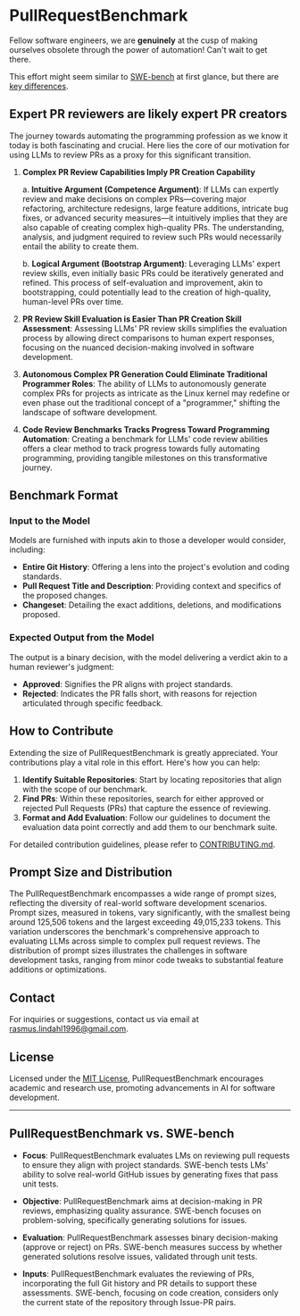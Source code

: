 # PullRequestBenchmark

Fellow software engineers, we are **genuinely** at the cusp of making ourselves obsolete through the power of automation! Can't wait to get there.

This effort might seem similar to [SWE-bench](https://www.swebench.com/) at first glance, but there are [key differences](#PullRequestBenchmark-vs-SWE-bench).

## Expert PR reviewers are likely expert PR creators

The journey towards automating the programming profession as we know it today is both fascinating and crucial. Here lies the core of our motivation for using LLMs to review PRs as a proxy for this significant transition.

1. **Complex PR Review Capabilities Imply PR Creation Capability**

    a. **Intuitive Argument (Competence Argument)**: If LLMs can expertly review and make decisions on complex PRs—covering major refactoring, architecture redesigns, large feature additions, intricate bug fixes, or advanced security measures—it intuitively implies that they are also capable of creating complex high-quality PRs. The understanding, analysis, and judgment required to review such PRs would necessarily entail the ability to create them.

    b. **Logical Argument (Bootstrap Argument)**: Leveraging LLMs' expert review skills, even initially basic PRs could be iteratively generated and refined. This process of self-evaluation and improvement, akin to bootstrapping, could potentially lead to the creation of high-quality, human-level PRs over time.

2. **PR Review Skill Evaluation is Easier Than PR Creation Skill Assessment**: Assessing LLMs' PR review skills simplifies the evaluation process by allowing direct comparisons to human expert responses, focusing on the nuanced decision-making involved in software development.

3. **Autonomous Complex PR Generation Could Eliminate Traditional Programmer Roles**: The ability of LLMs to autonomously generate complex PRs for projects as intricate as the Linux kernel may redefine or even phase out the traditional concept of a "programmer," shifting the landscape of software development.

4. **Code Review Benchmarks Tracks Progress Toward Programming Automation**: Creating a benchmark for LLMs' code review abilities offers a clear method to track progress towards fully automating programming, providing tangible milestones on this transformative journey.

## Benchmark Format

### Input to the Model

Models are furnished with inputs akin to those a developer would consider, including:

- **Entire Git History**: Offering a lens into the project's evolution and coding standards.
- **Pull Request Title and Description**: Providing context and specifics of the proposed changes.
- **Changeset**: Detailing the exact additions, deletions, and modifications proposed.

### Expected Output from the Model

The output is a binary decision, with the model delivering a verdict akin to a human reviewer's judgment:

- **Approved**: Signifies the PR aligns with project standards.
- **Rejected**: Indicates the PR falls short, with reasons for rejection articulated through specific feedback.

## How to Contribute

Extending the size of PullRequestBenchmark is greatly appreciated. Your contributions play a vital role in this effort. Here's how you can help:

1. **Identify Suitable Repositories**: Start by locating repositories that align with the scope of our benchmark.
2. **Find PRs**: Within these repositories, search for either approved or rejected Pull Requests (PRs) that capture the essence of reviewing.
3. **Format and Add Evaluation**: Follow our guidelines to document the evaluation data point correctly and add them to our benchmark suite.

For detailed contribution guidelines, please refer to [CONTRIBUTING.md](CONTRIBUTING.md).

## Prompt Size and Distribution

The PullRequestBenchmark encompasses a wide range of prompt sizes, reflecting the diversity of real-world software development scenarios. Prompt sizes, measured in tokens, vary significantly, with the smallest being around 125,506 tokens and the largest exceeding 49,015,233 tokens. This variation underscores the benchmark's comprehensive approach to evaluating LLMs across simple to complex pull request reviews. The distribution of prompt sizes illustrates the challenges in software development tasks, ranging from minor code tweaks to substantial feature additions or optimizations.

## Contact

For inquiries or suggestions, contact us via email at rasmus.lindahl1996@gmail.com.

## License

Licensed under the [MIT License](LICENSE), PullRequestBenchmark encourages academic and research use, promoting advancements in AI for software development.

-------------------------------------

## PullRequestBenchmark vs. SWE-bench

- **Focus**: PullRequestBenchmark evaluates LMs on reviewing pull requests to ensure they align with project standards. SWE-bench tests LMs' ability to solve real-world GitHub issues by generating fixes that pass unit tests.
  
- **Objective**: PullRequestBenchmark aims at decision-making in PR reviews, emphasizing quality assurance. SWE-bench focuses on problem-solving, specifically generating solutions for issues.

- **Evaluation**: PullRequestBenchmark assesses binary decision-making (approve or reject) on PRs. SWE-bench measures success by whether generated solutions resolve issues, validated through unit tests.

- **Inputs**: PullRequestBenchmark evaluates the reviewing of PRs, incorporating the full Git history and PR details to support these assessments. SWE-bench, focusing on code creation, considers only the current state of the repository through Issue-PR pairs.